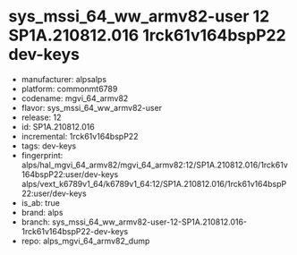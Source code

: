 # sys_mssi_64_ww_armv82-user 12 SP1A.210812.016 1rck61v164bspP22 dev-keys
- manufacturer: alpsalps
- platform: commonmt6789
- codename: mgvi_64_armv82
- flavor: sys_mssi_64_ww_armv82-user
- release: 12
- id: SP1A.210812.016
- incremental: 1rck61v164bspP22
- tags: dev-keys
- fingerprint: alps/hal_mgvi_64_armv82/mgvi_64_armv82:12/SP1A.210812.016/1rck61v164bspP22:user/dev-keys
alps/vext_k6789v1_64/k6789v1_64:12/SP1A.210812.016/1rck61v164bspP22:user/dev-keys
- is_ab: true
- brand: alps
- branch: sys_mssi_64_ww_armv82-user-12-SP1A.210812.016-1rck61v164bspP22-dev-keys
- repo: alps_mgvi_64_armv82_dump

